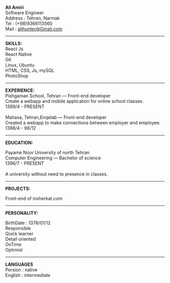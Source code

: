 
<b> Ali Amiri </b> <br />
Software Engineer <br />
Address : Tehran, Narmak <br />
Tel : (+98)9366113560 <br />
Mail : alihunter@Gmail.com <br />

<hr />
<b> SKILLS: </b> <br />
React Js <br />
React Native <br />
Git <br />
Linux, Ubuntu <br />
HTML, CSS, Js, mySQL <br />
PhotoShop <br />
 
<hr />
<b> EXPERIENCE: </b> <br />
Pishgaman School, Tehran — Front-end developer <br />
Create a webapp and mobile application for online school classes. <br />
1399/4 - PRESENT <br />

<br />
Mahasa, Tehran,Enqelab  — Front-end developer <br />
Created a webapp to make connections between employer and employee. <br />
1398/4  - 98/12 <br />
<hr />

<b> EDUCATION: </b> <br />

Payame Noor University of north Tehran <br />
Computer Engineering — Bachelor of science <br />
1396/7  - PRESENT <br />
<br />
A university without need to presence in classes.<br />

<hr />
<b> PROJECTS: </b> <br />

Front-end of  insherkat.com <br />

<hr />
<b> PERSONALITY: </b> <br />

BirthDate : 1378/01/12 <br />
Responsible <br />
Quick learner <br />
Detail oriented <br />
OnTime <br />
Optimist <br />
<hr />
<b> LANGUAGES </b> <br />
Persion : native <br />
English : intermediate <br />

